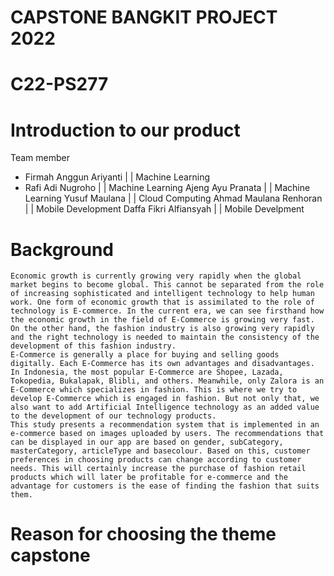 # CAPSTONE BANGKIT PROJECT 2022
# C22-PS277

# Introduction to our product
Team member 
* Firmah Anggun Ariyanti | | Machine Learning 
* Rafi Adi Nugroho | | Machine Learning 
  Ajeng Ayu Pranata | | Machine Learning 
  Yusuf Maulana | | Cloud Computing 
  Ahmad Maulana Renhoran | | Mobile Development
  Daffa Fikri Alfiansyah | | Mobile Develpment 

# Background
	Economic growth is currently growing very rapidly when the global market begins to become global. This cannot be separated from the role of increasing sophisticated and intelligent technology to help human work. One form of economic growth that is assimilated to the role of technology is E-commerce. In the current era, we can see firsthand how the economic growth in the field of E-Commerce is growing very fast. On the other hand, the fashion industry is also growing very rapidly and the right technology is needed to maintain the consistency of the development of this fashion industry.
	E-Commerce is generally a place for buying and selling goods digitally. Each E-Commerce has its own advantages and disadvantages. In Indonesia, the most popular E-Commerce are Shopee, Lazada, Tokopedia, Bukalapak, Blibli, and others. Meanwhile, only Zalora is an E-Commerce which specializes in fashion. This is where we try to develop E-Commerce which is engaged in fashion. But not only that, we also want to add Artificial Intelligence technology as an added value to the development of our technology products.
	This study presents a recommendation system that is implemented in an e-commerce based on images uploaded by users. The recommendations that can be displayed in our app are based on gender, subCategory, masterCategory, articleType and basecolour. Based on this, customer preferences in choosing products can change according to customer needs. This will certainly increase the purchase of fashion retail products which will later be profitable for e-commerce and the advantage for customers is the ease of finding the fashion that suits them. 

# Reason for choosing the theme capstone 

